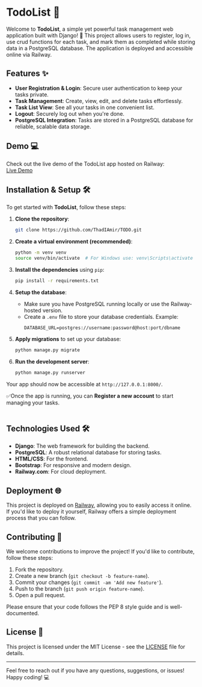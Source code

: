 # TodoList 🎯

Welcome to **TodoList**, a simple yet powerful task management web application built with Django! 🚀 This project allows users to register, log in, use crud functions for each task, and mark them as completed while storing data in a PostgreSQL database. The application is deployed and accessible online via Railway.

## Features ✨

- **User Registration & Login**: Secure user authentication to keep your tasks private.
- **Task Management**: Create, view, edit, and delete tasks effortlessly.
- **Task List View**: See all your tasks in one convenient list.
- **Logout**: Securely log out when you're done.
- **PostgreSQL Integration**: Tasks are stored in a PostgreSQL database for reliable, scalable data storage.

## Demo 💻

Check out the live demo of the TodoList app hosted on Railway:  
[Live Demo](https://web-production-d168.up.railway.app/)

## Installation & Setup 🛠️

To get started with **TodoList**, follow these steps:

1. **Clone the repository**:
    ```bash
    git clone https://github.com/ThadIAmir/TODO.git
    ```

2. **Create a virtual environment (recommended)**:
    ```bash
    python -m venv venv
    source venv/bin/activate  # For Windows use: venv\Scripts\activate
    ```

3. **Install the dependencies** using `pip`:
    ```bash
    pip install -r requirements.txt
    ```

4. **Setup the database**:
    - Make sure you have PostgreSQL running locally or use the Railway-hosted version.
    - Create a `.env` file to store your database credentials. Example:
      ```plaintext
      DATABASE_URL=postgres://username:password@host:port/dbname
      ```

5. **Apply migrations** to set up your database:
    ```bash
    python manage.py migrate
    ```

6. **Run the development server**:
    ```bash
    python manage.py runserver
    ```

Your app should now be accessible at `http://127.0.0.1:8000/`.

✅Once the app is running, you can <b>Register a new account</b> to start managing your tasks.
<br><br>

## Technologies Used 🛠️

- **Django**: The web framework for building the backend.
- **PostgreSQL**: A robust relational database for storing tasks.
- **HTML/CSS**: For the frontend.
- **Bootstrap**: For responsive and modern design.
- **Railway.com**: For cloud deployment.

## Deployment 🌐

This project is deployed on [Railway](https://railway.app/), allowing you to easily access it online. If you'd like to deploy it yourself, Railway offers a simple deployment process that you can follow.

## Contributing 🤝

We welcome contributions to improve the project! If you'd like to contribute, follow these steps:

1. Fork the repository.
2. Create a new branch (`git checkout -b feature-name`).
3. Commit your changes (`git commit -am 'Add new feature'`).
4. Push to the branch (`git push origin feature-name`).
5. Open a pull request.

Please ensure that your code follows the PEP 8 style guide and is well-documented.

## License 📜

This project is licensed under the MIT License - see the [LICENSE](LICENSE) file for details.

---

Feel free to reach out if you have any questions, suggestions, or issues! Happy coding! 💻

